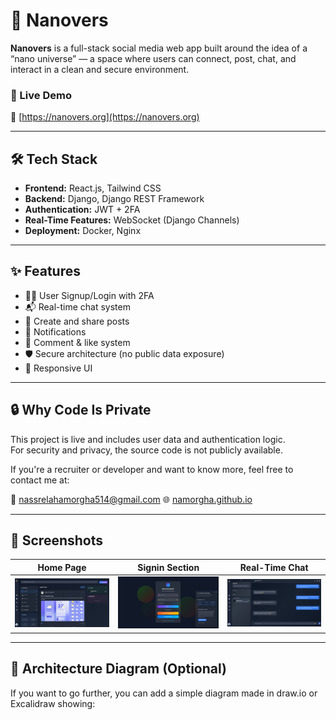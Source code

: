 # 🌌 Nanovers

**Nanovers** is a full-stack social media web app built around the idea of a “nano universe” — a space where users can connect, post, chat, and interact in a clean and secure environment.

### 🚀 Live Demo
🔗 [https://nanovers.org](https://nanovers.org)

---

## 🛠️ Tech Stack

- **Frontend:** React.js, Tailwind CSS
- **Backend:** Django, Django REST Framework
- **Authentication:** JWT + 2FA
- **Real-Time Features:** WebSocket (Django Channels)
- **Deployment:** Docker, Nginx

---

## ✨ Features

- 🧑‍🚀 User Signup/Login with 2FA
- 📬 Real-time chat system
- 📝 Create and share posts
- 🔔 Notifications
- 💬 Comment & like system
- 🛡️ Secure architecture (no public data exposure)
- 📱 Responsive UI

---

## 🔒 Why Code Is Private

This project is live and includes user data and authentication logic.  
For security and privacy, the source code is not publicly available.

If you're a recruiter or developer and want to know more, feel free to contact me at:

📧 nassrelahamorgha514@gmail.com 
🌐 [namorgha.github.io](https://namorgha.github.io)

---

## 📸 Screenshots

| Home Page | Signin Section | Real-Time Chat |
|-----------|--------------|----------------|
| ![Home](images/homepage.jpg) | ![Post](images/signin.jpg) | ![Chat](images/chat.jpg) |

---

## 🧠 Architecture Diagram (Optional)

If you want to go further, you can add a simple diagram made in draw.io or Excalidraw showing:


